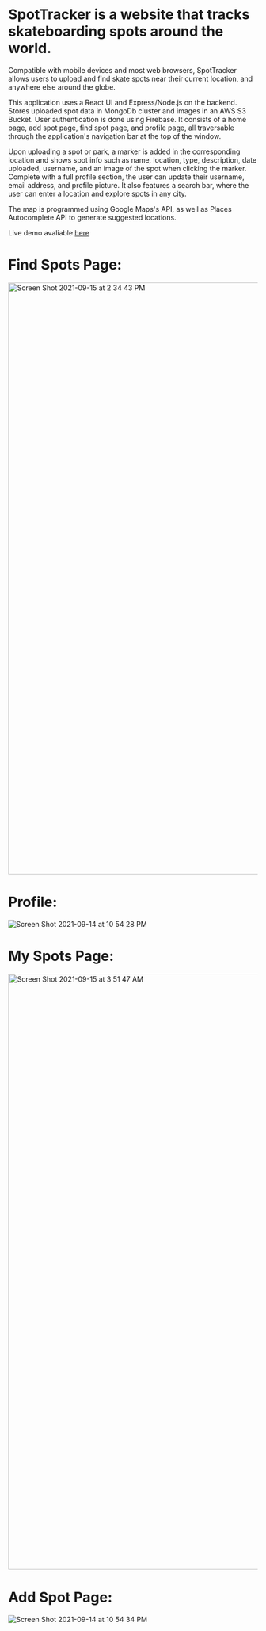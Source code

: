 # SpotTracker is a website that tracks skateboarding spots around the world.

Compatible with mobile devices and most web browsers, SpotTracker allows users to upload and find skate spots near their current location, and anywhere else around the globe.

This application uses a React UI and Express/Node.js on the backend. Stores uploaded spot data in MongoDb cluster and images in an AWS S3 Bucket. User authentication is done using Firebase. It consists of a home page, add spot page, find spot page, and profile page, all traversable through the application's navigation bar at the top of the window.

Upon uploading a spot or park, a marker is added in the corresponding location and shows spot info such as name, location, type, description, date uploaded, username, and an image of the spot when clicking the marker. Complete with a full profile section, the user can update their username, email address, and profile picture. It also features a search bar, where the user can enter a location and explore spots in any city. 

The map is programmed using Google Maps's API, as well as Places Autocomplete API to generate suggested locations. 

Live demo avaliable [here](https://skate-spot-tracker.herokuapp.com/)

# Find Spots Page:
<img width="1194" alt="Screen Shot 2021-09-15 at 2 34 43 PM" src="https://user-images.githubusercontent.com/42751309/133512865-fabff37d-d5fa-49c7-a97b-fb1849a109f6.png">

# Profile:
![Screen Shot 2021-09-14 at 10 54 28 PM](https://user-images.githubusercontent.com/42751309/133378867-1fd3dbb1-b781-4fc4-93e1-06dbf43f4b97.png)

# My Spots Page:
<img width="1202" alt="Screen Shot 2021-09-15 at 3 51 47 AM" src="https://user-images.githubusercontent.com/42751309/133420806-0d116c14-33c5-4e5c-ba31-95ff24266077.png">


# Add Spot Page:
![Screen Shot 2021-09-14 at 10 54 34 PM](https://user-images.githubusercontent.com/42751309/133378904-e3802b29-3df4-4487-b028-217ca323a1f1.png)
